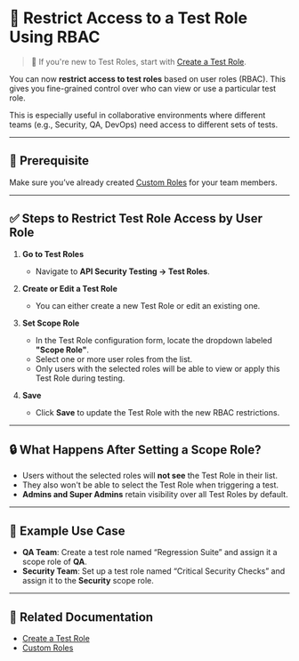 # 🔐 Restrict Access to a Test Role Using RBAC

> 📖 If you're new to Test Roles, start with [Create a Test Role](../create-a-test-role.md).

You can now **restrict access to test roles** based on user roles (RBAC). This gives you fine-grained control over who can view or use a particular test role.

This is especially useful in collaborative environments where different teams (e.g., Security, QA, DevOps) need access to different sets of tests.

---

## 📘 Prerequisite

Make sure you’ve already created [Custom Roles](../../account/custom-roles.md) for your team members.

---

## ✅ Steps to Restrict Test Role Access by User Role

1. **Go to Test Roles**
   - Navigate to **API Security Testing → Test Roles**.

2. **Create or Edit a Test Role**
   - You can either create a new Test Role or edit an existing one.

3. **Set Scope Role**
   - In the Test Role configuration form, locate the dropdown labeled **"Scope Role"**.
   - Select one or more user roles from the list.
   - Only users with the selected roles will be able to view or apply this Test Role during testing.

4. **Save**
   - Click **Save** to update the Test Role with the new RBAC restrictions.

---

## 🔒 What Happens After Setting a Scope Role?

- Users without the selected roles will **not see** the Test Role in their list.
- They also won't be able to select the Test Role when triggering a test.
- **Admins and Super Admins** retain visibility over all Test Roles by default.

---

## 🧪 Example Use Case

- **QA Team**: Create a test role named “Regression Suite” and assign it a scope role of **QA**.
- **Security Team**: Set up a test role named “Critical Security Checks” and assign it to the **Security** scope role.

---

## 📎 Related Documentation

- [Create a Test Role](../create-a-test-role.md)
- [Custom Roles](../../account/custom-roles.md)
